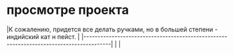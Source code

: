 # просмотре проекта

|К сожалению, придется все делать ручками, но в большей степени - индийский кат н пейст. | |----------------------------------------------------------------------------------------| |  |
